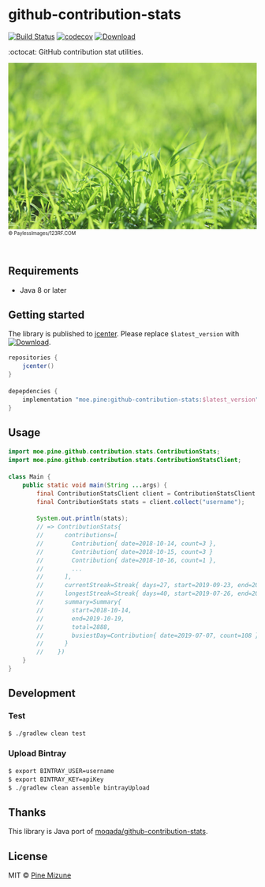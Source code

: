 # github-contribution-stats

[![Build Status](https://travis-ci.com/pine/github-contribution-stats.svg?branch=master)](https://travis-ci.com/pine/github-contribution-stats)
[![codecov](https://codecov.io/gh/pine/github-contribution-stats/branch/master/graph/badge.svg)](https://codecov.io/gh/pine/github-contribution-stats)
[![Download](https://api.bintray.com/packages/pinemz/maven/github-contribution-stats/images/download.svg)](https://bintray.com/pinemz/maven/github-contribution-stats)

:octocat: GitHub contribution stat utilities.

![](pr/readme.jpg)<br>
<sup><sup>&copy; PaylessImages/123RF.COM</sup></sup>
<br>
<br>

## Requirements

- Java 8 or later

## Getting started
The library is published to [jcenter](https://bintray.com/pinemz/maven/github-contribution-stats). Please replace `$latest_version` with [![Download](https://api.bintray.com/packages/pinemz/maven/github-contribution-stats/images/download.svg)](https://bintray.com/pinemz/maven/github-contribution-stats).

```gradle
repositories {
    jcenter()
}

depepdencies {
    implementation "moe.pine:github-contribution-stats:$latest_version"
}
```

## Usage

```java
import moe.pine.github.contribution.stats.ContributionStats;
import moe.pine.github.contribution.stats.ContributionStatsClient;

class Main {
    public static void main(String ...args) {
        final ContributionStatsClient client = ContributionStatsClient.create();
        final ContributionStats stats = client.collect("username");

        System.out.println(stats);
        // => ContributionStats{
        //      contributions=[
        //        Contribution{ date=2018-10-14, count=3 },
        //        Contribution{ date=2018-10-15, count=3 }
        //        Contribution{ date=2018-10-16, count=1 },
        //        ...
        //      ],
        //      currentStreak=Streak{ days=27, start=2019-09-23, end=2019-10-19, unmeasurable=false }, 
        //      longestStreak=Streak{ days=40, start=2019-07-26, end=2019-09-03, unmeasurable=false },
        //      summary=Summary{
        //        start=2018-10-14,
        //        end=2019-10-19,
        //        total=2888,
        //        busiestDay=Contribution{ date=2019-07-07, count=108 }
        //      }
        //    })
    }
}
```

## Development
### Test

```bash
$ ./gradlew clean test
```

### Upload Bintray

```bash
$ export BINTRAY_USER=username
$ export BINTRAY_KEY=apiKey
$ ./gradlew clean assemble bintrayUpload
```

## Thanks
This library is Java port of [moqada/github-contribution-stats](https://github.com/moqada/github-contribution-stats).

## License
MIT &copy; [Pine Mizune](https://profile.pine.moe)
